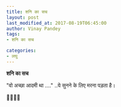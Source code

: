 ```yaml
---
title: शनि का सच
layout: post
last_modified_at: 2017-08-19T06:45:00
author: Vinay Pandey
tags:
- शनि का सच

categories:
- लघु
---
```

**शनि का सच**

"वो अच्छा आदमी था ...."
..ये सुनने के लिए मरना पड़ता है। 

🙏🌷🌷🙏


